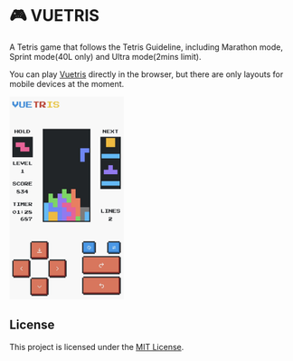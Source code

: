 # :video_game: VUETRIS

A Tetris game that follows the Tetris Guideline, including Marathon mode, Sprint mode(40L only) and Ultra mode(2mins limit).

You can play [Vuetris](https://vuetris.gin-18.top) directly in the browser, but there are only layouts for mobile devices at the moment.

<img style="width: 40%" src="https://github.com/gin-18/pictures/blob/master/readme/vuetris/ultra.JPG?raw=true" alt="ultra" />

## License

This project is licensed under the [MIT License](https://opensource.org/licenses/MIT).
